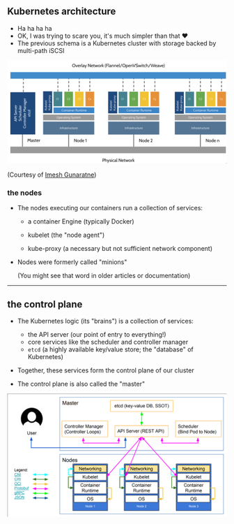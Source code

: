 
## Kubernetes architecture

- Ha ha ha ha
- OK, I was trying to scare you, it's much simpler than that ❤️
- The previous schema is a Kubernetes cluster with storage backed by multi-path iSCSI

![that one is more like the real thing](./images/k8s-arch2.png)

(Courtesy of [Imesh Gunaratne](https://medium.com/containermind/a-reference-architecture-for-deploying-wso2-middleware-on-kubernetes-d4dee7601e8e))

### the nodes

- The nodes executing our containers run a collection of services:

  - a container Engine (typically Docker)

  - kubelet (the "node agent")

  - kube-proxy (a necessary but not sufficient network component)

- Nodes were formerly called "minions"

  (You might see that word in older articles or documentation)

---

## the control plane

- The Kubernetes logic (its "brains") is a collection of services:

  - the API server (our point of entry to everything!)
  - core services like the scheduler and controller manager
  - `etcd` (a highly available key/value store; the "database" of Kubernetes)

- Together, these services form the control plane of our cluster

- The control plane is also called the "master"

![One of the best Kubernetes architecture diagrams available](./images/k8s-arch4-thanks-luxas.png)
